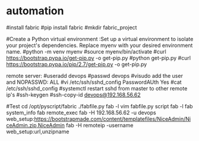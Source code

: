 # automation


#install fabric
#pip install fabric
#mkdir fabric_project

#Create a Python virtual environment :Set up a virtual environment to isolate your project's dependencies. Replace myenv with your desired environment name.
#python -m venv myenv
#source myenv/bin/activate
#curl https://bootstrap.pypa.io/get-pip.py -o get-pip.py
#python get-pip.py
#curl https://bootstrap.pypa.io/pip/2.7/get-pip.py -o get-pip.py


remote server:
#useradd devops
#passwd devops
#visudo
add the user and NOPASSWD: ALL
#vi /etc/ssh/sshd_config
PasswordAUth Yes
#cat /etc/ssh/sshd_config
#systemctl restart sshd
from master to other remote ip's
#ssh-keygen
#ssh-copy-id devops@192.168.56.62


#Test
cd /opt/pyscript/fabric
./fabfile.py
fab -l
vim fabfile.py
script
fab -l
fab system_info
fab remote_exec
fab -H 192.168.56.62 -u devops web_setup:https://bootstrapmade.com/content/templatefiles/NiceAdmin/NiceAdmin.zip,NiceAdmin
fab -H remoteip -username web_setup:url,unzipname


